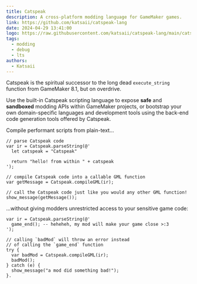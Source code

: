 ```yaml
---
title: Catspeak
description: A cross-platform modding language for GameMaker games.
link: https://github.com/katsaii/catspeak-lang
date: 2024-04-29 13:41:00
logo: https://raw.githubusercontent.com/katsaii/catspeak-lang/main/catspeak-logo.svg
tags:
  - modding
  - debug
  - lts
authors:
  - Katsaii
---
```


Catspeak is the spiritual successor to the long dead `execute_string` function from GameMaker 8.1, but on overdrive.

Use the built-in Catspeak scripting language to expose **safe** and **sandboxed** modding APIs within GameMaker projects, or bootstrap your own domain-specific languages and development tools using the back-end code generation tools offered by Catspeak.

Compile performant scripts from plain-text...
```gml
// parse Catspeak code
var ir = Catspeak.parseString(@'
  let catspeak = "Catspeak"

  return "hello! from within " + catspeak
');

// compile Catspeak code into a callable GML function
var getMessage = Catspeak.compileGML(ir);

// call the Catspeak code just like you would any other GML function!
show_message(getMessage());
```
...without giving modders unrestricted access to your sensitive game code:
```gml
var ir = Catspeak.parseString(@'
  game_end(); -- heheheh, my mod will make your game close >:3
');

// calling `badMod` will throw an error instead
// of calling the `game_end` function
try {
  var badMod = Catspeak.compileGML(ir);
  badMod();
} catch (e) {
  show_message("a mod did something bad!");
}.
```